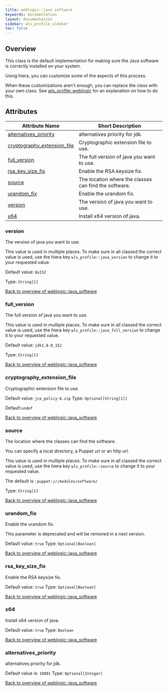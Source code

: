 ```yaml
---
title: weblogic::java software
keywords: documentation
layout: documentation
sidebar: wls_profile_sidebar
toc: false
---
```

## Overview

This class is the default implementation for making sure the Java software is correctly installed on your system.

Using hiera, you can customize some of the aspects of this process.

When these customizations aren't enough, you can replace the class with your own class. See [wls_profile::weblogic](./weblogic.html) for an explanation on how to do this.







## Attributes



Attribute Name                                                                      | Short Description                                     |
----------------------------------------------------------------------------------- | ----------------------------------------------------- |
[alternatives_priority](#weblogic::java_software_alternatives_priority)             | alternatives priority for jdk.                        |
[cryptography_extension_file](#weblogic::java_software_cryptography_extension_file) | Cryptographic extension file to use.                  |
[full_version](#weblogic::java_software_full_version)                               | The full version of java you want to use.             |
[rsa_key_size_fix](#weblogic::java_software_rsa_key_size_fix)                       | Enable the RSA keysize fix.                           |
[source](#weblogic::java_software_source)                                           | The location where the classes can find the software. |
[urandom_fix](#weblogic::java_software_urandom_fix)                                 | Enable the urandom fix.                               |
[version](#weblogic::java_software_version)                                         | The version of java you want to use.                  |
[x64](#weblogic::java_software_x64)                                                 | Install x64 version of java.                          |




### version<a name='weblogic::java_software_version'>

The version of java you want to use.

This value is used in multiple places. To make sure in all classed the correct value is used, use the hiera key `wls_profile::java_version` to change it to your requested value.

Default value: `8u152`


Type: `String[1]`


[Back to overview of weblogic::java_software](#attributes)

### full_version<a name='weblogic::java_software_full_version'>

The full version of java you want to use.

This value is used in multiple places. To make sure in all classed the correct value is used, use the hiera key `wls_profile::java_full_version` to change it to your requested value.

Default value: `jdk1.8.0_152`


Type: `String[1]`


[Back to overview of weblogic::java_software](#attributes)

### cryptography_extension_file<a name='weblogic::java_software_cryptography_extension_file'>

Cryptographic extension file to use.

Default value: `jce_policy-8.zip`
Type: `Optional[String[1]]`

Default:`undef`

[Back to overview of weblogic::java_software](#attributes)

### source<a name='weblogic::java_software_source'>

The location where the classes can find the software. 

You can specify a local directory, a Puppet url or an http url.

This value is used in multiple places. To make sure in all classed the correct value is used, use the hiera key `wls_profile::source` to change it to your requested value.

The default is : `puppet:///modules/software/`

Type: `String[1]`


[Back to overview of weblogic::java_software](#attributes)

### urandom_fix<a name='weblogic::java_software_urandom_fix'>

Enable the urandom fix.

This parameter is deprecated and will be removed in a next version.

Default value: `true`
Type: `Optional[Boolean]`


[Back to overview of weblogic::java_software](#attributes)

### rsa_key_size_fix<a name='weblogic::java_software_rsa_key_size_fix'>

Enable the RSA keysize fix.

Default value: `true`
Type: `Optional[Boolean]`


[Back to overview of weblogic::java_software](#attributes)

### x64<a name='weblogic::java_software_x64'>

Install x64 version of java.

Default value: `true`
Type: `Boolean`


[Back to overview of weblogic::java_software](#attributes)

### alternatives_priority<a name='weblogic::java_software_alternatives_priority'>

alternatives priority for jdk.

Default value is: `18001`
Type: `Optional[Integer]`


[Back to overview of weblogic::java_software](#attributes)
